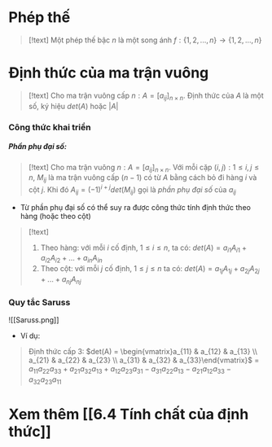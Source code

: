
# Phép thế

>[!text]
>Một phép thế bậc $n$ là một song ánh $f: \{1, 2,..., n\} \rightarrow \{1, 2,..., n\}$



# Định thức của ma trận vuông

>[!text]
>Cho ma trận vuông cấp $n: A = [a_{ij}]_{n\times n}$. Định thức của $A$ là một số, ký hiệu $det(A)$ hoặc $|A|$

### Công thức khai triển 

##### Phần phụ đại số:
>[!text]
>Cho ma trận vuông $n: A = [a_{ij}]_{n\times n}$. Với mỗi cặp $(i, j): 1 \leq i, j \leq n$, $M_{ij}$  là ma trận vuông cấp $(n-1)$  có từ $A$  bằng cách bỏ đi hàng $i$  và cột $j$.
>Khi đó $A_{ij} = (-1)^{i+j}det(M_{ij})$  gọi là *phần phụ đại số* của $a_{ij}$

- Từ phần phụ đại số có thể suy ra được công thức tính định thức theo hàng (hoặc theo cột)
>[!text]
>1. Theo hàng: với mỗi $i$  cố định, $1\leq i \leq n$, ta có: $det(A) = a_{i1}A_{i1} + a_{i2}A_{i2} + ... + a_{in}A_{in}$
>2. Theo cột: với mỗi $j$ cố định, $1\leq j \leq n$  ta có: $det(A) = a_{1j}A_{1j} + a_{2j}A_{2j} + ... + a_{nj}A_{nj}$

### Quy tắc Saruss

![[Saruss.png]]
- Ví dụ:
>Định thức cấp 3: 
>$det(A) = \begin{vmatrix}a_{11} & a_{12} & a_{13} \\ a_{21} & a_{22} & a_{23} \\ a_{31} & a_{32} & a_{33}\end{vmatrix}$ 
>$=$ $a_{11}a_{22}a_{33} + a_{21}a_{32}a_{13} + a_{12}a_{23}a_{31} - a_{31}a_{22}a_{13} - a_{21}a_{12}a_{33} - a_{32}a_{23}a_{11}$


# Xem thêm [[6.4 Tính chất của định thức]]
